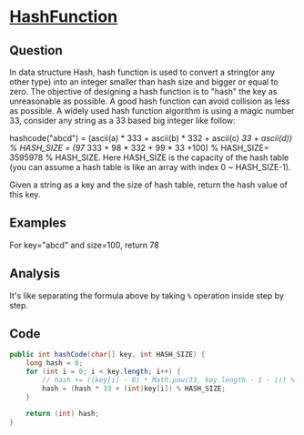 # [HashFunction](http://www.lintcode.com/en/problem/hash-function/)

## Question

In data structure Hash, hash function is used to convert a string(or any other type) into an integer smaller than hash size and bigger or equal to zero. The objective of designing a hash function is to "hash" the key as unreasonable as possible. A good hash function can avoid collision as less as possible. A widely used hash function algorithm is using a magic number 33, consider any string as a 33 based big integer like follow:

hashcode("abcd") = (ascii(a) * 333 + ascii(b) * 332 + ascii(c) *33 + ascii(d)) % HASH_SIZE = (97* 333 + 98 * 332 + 99 * 33 +100) % HASH_SIZE= 3595978 % HASH_SIZE. Here HASH_SIZE is the capacity of the hash table (you can assume a hash table is like an array with index 0 ~ HASH_SIZE-1).

Given a string as a key and the size of hash table, return the hash value of this key.

## Examples

For key="abcd" and size=100, return 78

## Analysis

It's like separating the formula above by taking `%` operation inside step by step.

## Code

```java
public int hashCode(char[] key, int HASH_SIZE) {
    long hash = 0;
    for (int i = 0; i < key.length; i++) {
        // hash += ((key[i] - 0) * Math.pow(33, key.length - 1 - i)) % HASH_SIZE;
        hash = (hash * 33 + (int)key[i]) % HASH_SIZE;
    }

    return (int) hash;
}
```